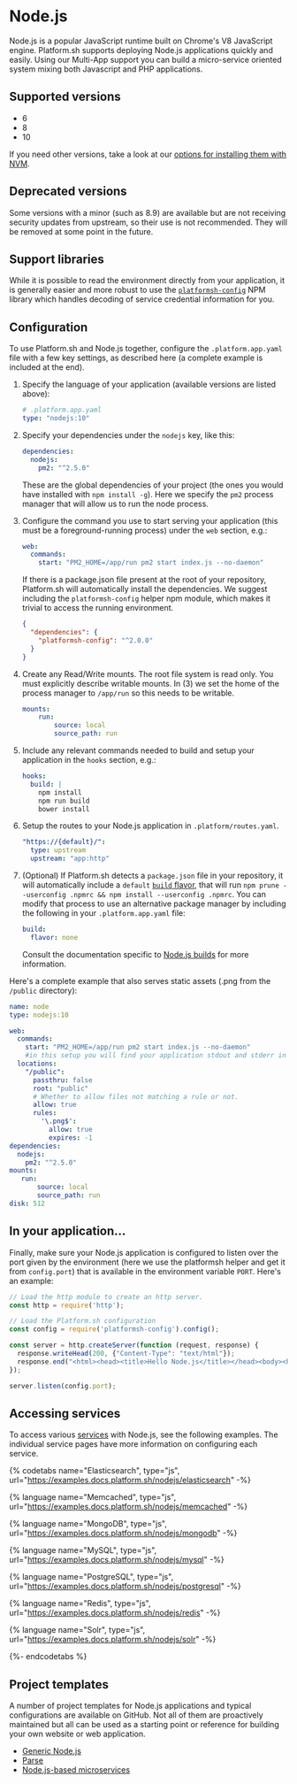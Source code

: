 # Node.js

Node.js is a popular JavaScript runtime built on Chrome's V8 JavaScript engine.  Platform.sh supports deploying Node.js applications quickly and easily. Using our Multi-App support you can build a micro-service oriented system mixing both Javascript and PHP applications.

## Supported versions

* 6
* 8
* 10

If you need other versions, take a look at our [options for installing them with NVM](/languages/nodejs/nvm.html).

## Deprecated versions

Some versions with a minor (such as 8.9) are available but are not receiving security updates from upstream, so their use is not recommended. They will be removed at some point in the future.

## Support libraries

While it is possible to read the environment directly from your application, it is generally easier and more robust to use the [`platformsh-config`](https://github.com/platformsh/config-reader-nodejs) NPM library which handles decoding of service credential information for you.

## Configuration

To use Platform.sh and Node.js together, configure the ``.platform.app.yaml`` file with a few key settings, as described here (a complete example is included at the end).

1. Specify the language of your application (available versions are listed above):

   ```yaml
   # .platform.app.yaml
   type: "nodejs:10"
   ```

2. Specify your dependencies under the `nodejs` key, like this:

   ```yaml
   dependencies:
     nodejs:
       pm2: "^2.5.0"
   ```

   These are the global dependencies of your project (the ones you would have installed with `npm install -g`). Here we specify the `pm2` process manager that will allow us to run the node process.

3. Configure the command you use to start serving your application (this must be a foreground-running process) under the `web` section, e.g.:

   ```yaml
   web:
     commands:
       start: "PM2_HOME=/app/run pm2 start index.js --no-daemon"
   ```

   If there is a package.json file present at the root of your repository, Platform.sh will automatically install the dependencies. We suggest including the `platformsh-config` helper npm module, which makes it trivial to access the running environment.

   ```json
   {
     "dependencies": {
       "platformsh-config": "^2.0.0"
     }
   }
   ```

4. Create any Read/Write mounts. The root file system is read only. You must explicitly describe writable mounts. In (3) we set the home of the process manager to `/app/run` so this needs to be writable.

   ```yaml
   mounts:
       run:
           source: local
           source_path: run
   ```

5. Include any relevant commands needed to build and setup your application in the `hooks` section, e.g.:

   ```yaml
   hooks:
     build: |
       npm install
       npm run build
       bower install
   ```

6. Setup the routes to your Node.js application in `.platform/routes.yaml`.

   ```yaml
   "https://{default}/":
     type: upstream
     upstream: "app:http"
   ```
   
7. (Optional) If Platform.sh detects a `package.json` file in your repository, it will automatically include a `default` [`build` flavor](/configuration/app/build.md#build), that will run `npm prune --userconfig .npmrc && npm install --userconfig .npmrc`. You can modify that process to use an alternative package manager by including the following in your `.platform.app.yaml` file:

   ```yaml
   build:
     flavor: none
   ```
   
   Consult the documentation specific to [Node.js builds](https://docs.platform.sh/configuration/app/build.html#nodejs-default-by-default) for more information.


Here's a complete example that also serves static assets (.png from the `/public` directory):

```yaml
name: node
type: nodejs:10

web:
  commands:
    start: "PM2_HOME=/app/run pm2 start index.js --no-daemon"
    #in this setup you will find your application stdout and stderr in /app/run/logs
  locations:
    "/public":
      passthru: false
      root: "public"
      # Whether to allow files not matching a rule or not.
      allow: true
      rules:
        '\.png$':
          allow: true
          expires: -1
dependencies:
  nodejs:
    pm2: "^2.5.0"
mounts:
   run:
       source: local
       source_path: run
disk: 512
```

## In your application...

Finally, make sure your Node.js application is configured to listen over the port given by the environment (here we use the platformsh helper and get it from `config.port`) that is available in the environment variable ``PORT``.  Here's an example:

```js
// Load the http module to create an http server.
const http = require('http');

// Load the Platform.sh configuration
const config = require('platformsh-config').config();

const server = http.createServer(function (request, response) {
  response.writeHead(200, {"Content-Type": "text/html"});
  response.end("<html><head><title>Hello Node.js</title></head><body><h1><img src='public/js.png'>Hello Node.js</h1><h3>Platform configuration:</h3><pre>"+JSON.stringify(config, null, 4) + "</pre></body></html>");
});

server.listen(config.port);
```

## Accessing services

To access various [services](/configuration/services.md) with Node.js, see the following examples.  The individual service pages have more information on configuring each service.

{% codetabs name="Elasticsearch", type="js", url="https://examples.docs.platform.sh/nodejs/elasticsearch" -%}

{% language name="Memcached", type="js", url="https://examples.docs.platform.sh/nodejs/memcached" -%}

{% language name="MongoDB", type="js", url="https://examples.docs.platform.sh/nodejs/mongodb" -%}

{% language name="MySQL", type="js", url="https://examples.docs.platform.sh/nodejs/mysql" -%}

{% language name="PostgreSQL", type="js", url="https://examples.docs.platform.sh/nodejs/postgresql" -%}

{% language name="Redis", type="js", url="https://examples.docs.platform.sh/nodejs/redis" -%}

{% language name="Solr", type="js", url="https://examples.docs.platform.sh/nodejs/solr" -%}

{%- endcodetabs %}

## Project templates

A number of project templates for Node.js applications and typical configurations are available on GitHub. Not all of them are proactively maintained but all can be used as a starting point or reference for building your own website or web application.

* [Generic Node.js](https://github.com/platformsh/platformsh-example-nodejs)
* [Parse](https://github.com/platformsh/platformsh-example-parseit)
* [Node.js-based microservices](https://github.com/platformsh/platformsh-example-nodejs-microservices)
